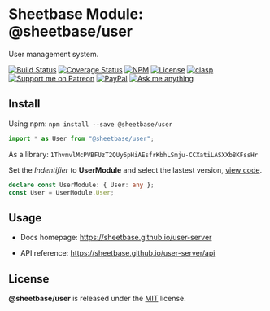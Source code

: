 # Sheetbase Module: @sheetbase/user

User management system.

<!-- <block:header> -->

[![Build Status](https://travis-ci.com/sheetbase/user-server.svg?branch=master)](https://travis-ci.com/sheetbase/user-server) [![Coverage Status](https://coveralls.io/repos/github/sheetbase/user-server/badge.svg?branch=master)](https://coveralls.io/github/sheetbase/user-server?branch=master) [![NPM](https://img.shields.io/npm/v/@sheetbase/user-server.svg)](https://www.npmjs.com/package/@sheetbase/user-server) [![License][license_badge]][license_url] [![clasp][clasp_badge]][clasp_url] [![Support me on Patreon][patreon_badge]][patreon_url] [![PayPal][paypal_donate_badge]][paypal_donate_url] [![Ask me anything][ask_me_badge]][ask_me_url]

<!-- </block:header> -->

## Install

Using npm: `npm install --save @sheetbase/user`

```ts
import * as User from "@sheetbase/user";
```

As a library: `1ThvmvlMcPVBFUzT2QUy6pHiAEsfrKbhLSmju-CCXatiLASXXb8KFssHr`

Set the _Indentifier_ to **UserModule** and select the lastest version, [view code](https://script.google.com/d/1ThvmvlMcPVBFUzT2QUy6pHiAEsfrKbhLSmju-CCXatiLASXXb8KFssHr/edit?usp=sharing).

```ts
declare const UserModule: { User: any };
const User = UserModule.User;
```

## Usage

- Docs homepage: https://sheetbase.github.io/user-server

- API reference: https://sheetbase.github.io/user-server/api

## License

**@sheetbase/user** is released under the [MIT](https://github.com/sheetbase/user-server/blob/master/LICENSE) license.

<!-- <block:footer> -->

[license_badge]: https://img.shields.io/github/license/mashape/apistatus.svg
[license_url]: https://github.com/sheetbase/user-server/blob/master/LICENSE
[clasp_badge]: https://img.shields.io/badge/built%20with-clasp-4285f4.svg
[clasp_url]: https://github.com/google/clasp
[patreon_badge]: https://lamnhan.github.io/assets/images/badges/patreon.svg
[patreon_url]: https://www.patreon.com/lamnhan
[paypal_donate_badge]: https://lamnhan.github.io/assets/images/badges/paypal_donate.svg
[paypal_donate_url]: https://www.paypal.me/lamnhan
[ask_me_badge]: https://img.shields.io/badge/ask/me-anything-1abc9c.svg
[ask_me_url]: https://m.me/sheetbase

<!-- </block:footer> -->
